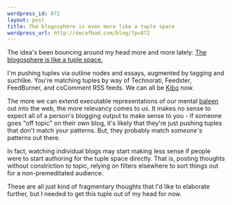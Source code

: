 ```yaml
--- 
wordpress_id: 872
layout: post
title: The blogosphere is even more like a tuple space
wordpress_url: http://decafbad.com/blog/?p=872
---
```

The idea's been bouncing around my head more and more lately: <a href="http://decafbad.com/blog/2005/01/12/the-blogosphere-as-a-tuple-space">The blogosphere is like a tuple space.</a>

I'm pushing tuples via outline nodes and essays, augmented by tagging and suchlike.  You're matching tuples by way of Technorati, Feedster, FeedBurner, and coComment RSS feeds.  We can all be <a href="http://decafbad.com/blog/2004/07/29/kibo-kibo-kibo">Kibo</a> now.

The more we can extend executable representations of our mental <a href="http://www.google.com/search?q=define%3Abaleen">baleen</a> out into the web, the more relevancy comes to us.  It makes no sense to expect all of a person's blogging output to make sense to you - if someone goes "off topic" on their own blog, it's likely that they're just pushing tuples that don't match your patterns.  But, they probably match <i>someone's</i> patterns out there.

In fact, watching individual blogs may start making less sense if people were to start authoring for the tuple space directly.  That is, posting thoughts without constriction to topic, relying on filters elsewhere to sort things out for a non-premeditated audience.

These are all just kind of fragmentary thoughts that I'd like to elaborate further, but I needed to get this tuple out of my head for now.
